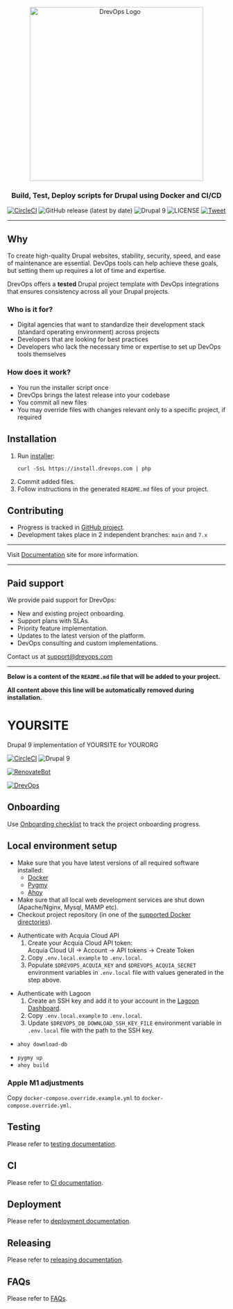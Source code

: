 [//]: # (#;< DREVOPS_DEV)
<p align="center">
	<img width="400" src="https://raw.githubusercontent.com/wiki/integratedexperts/drupal-dev/images/drevops_logo_text_white.png" alt="DrevOps Logo" />
</div>
<h3 align="center">Build, Test, Deploy scripts for Drupal using Docker and CI/CD</h3>
<div align="center">

[![CircleCI](https://circleci.com/gh/drevops/drevops.svg?style=shield)](https://circleci.com/gh/drevops/drevops)
![GitHub release (latest by date)](https://img.shields.io/github/v/release/drevops/drevops)
![Drupal 9](https://img.shields.io/badge/Drupal-9-blue.svg)
![LICENSE](https://img.shields.io/github/license/drevops/drevops)
[![Tweet](https://img.shields.io/twitter/url/http/shields.io.svg?style=social)](https://twitter.com/intent/tweet?text=%F0%9F%92%A7%2B%20%F0%9F%90%B3%20%2B%20%E2%9C%93%E2%9C%93%E2%9C%93%20%2B%20%F0%9F%A4%96%20%3D%20DrevOps%20-%20%20Build%2C%20Test%2C%20Deploy%20scripts%20for%20Drupal%20using%20Docker%20and%20CI%2FCD&amp;url=https://www.drevops.com&amp;via=drev_ops&amp;hashtags=drupal,devops,workflow,composer,template,kickstart,ci,test,build)

</div>

--------------------------------------------------------------------------------

## Why

To create high-quality Drupal websites, stability, security, speed, and ease of
maintenance are essential. DevOps tools can help achieve these goals, but setting
them up requires a lot of time and expertise.

DrevOps offers a **tested** Drupal project template with DevOps integrations that
ensures consistency across all your Drupal projects.

### Who is it for?
- Digital agencies that want to standardize their development stack (standard
  operating environment) across projects
- Developers that are looking for best practices
- Developers who lack the necessary time or expertise to set up DevOps tools
  themselves

### How does it work?
- You run the installer script once
- DrevOps brings the latest release into your codebase
- You commit all new files
- You may override files with changes relevant only to a specific project, if required

## Installation

1. Run [installer](https://github.com/drevops/installer/blob/master/docs/index.html):
   ```
   curl -SsL https://install.drevops.com | php
   ```
2. Commit added files.
3. Follow instructions in the generated `README.md` files of your project.

## Contributing

- Progress is tracked in [GitHub project](https://github.com/drevops/drevops/projects/1).
- Development takes place in 2 independent branches: `main` and `7.x`

--------------------------------------------------------------------------------

Visit [Documentation](https://docs.drevops.com) site for more information.

--------------------------------------------------------------------------------

## Paid support

We provide paid support for DrevOps:
- New and existing project onboarding.
- Support plans with SLAs.
- Priority feature implementation.
- Updates to the latest version of the platform.
- DevOps consulting and custom implementations.

Contact us at [support@drevops.com](mailto:support@drevops.com)

--------------------------------------------------------------------------------
**Below is a content of the `README.md` file that will be added to your project.**

**All content above this line will be automatically removed during installation.**

[//]: # (#;> DREVOPS_DEV)
# YOURSITE
Drupal 9 implementation of YOURSITE for YOURORG

[![CircleCI](https://circleci.com/gh/your_org/your_site.svg?style=shield)](https://circleci.com/gh/your_org/your_site)
![Drupal 9](https://img.shields.io/badge/Drupal-9-blue.svg)

[//]: # (#;< RENOVATEBOT)

[![RenovateBot](https://img.shields.io/badge/RenovateBot-enabled-brightgreen.svg?logo=renovatebot)](https://renovatebot.com)

[//]: # (#;> RENOVATEBOT)

[//]: # (DO NOT REMOVE THE BADGE BELOW. IT IS USED BY DREVOPS TO TRACK INTEGRATION)

[![DrevOps](https://img.shields.io/badge/DrevOps-DREVOPS_VERSION_URLENCODED-blue.svg)](https://github.com/drevops/drevops/tree/DREVOPS_VERSION)

[//]: # (Remove the section below once onboarding is finished)
## Onboarding
Use [Onboarding checklist](docs/ONBOARDING.md) to track the project onboarding progress.

## Local environment setup
- Make sure that you have latest versions of all required software installed:
  - [Docker](https://www.docker.com/)
  - [Pygmy](https://github.com/pygmystack/pygmy)
  - [Ahoy](https://github.com/ahoy-cli/ahoy)
- Make sure that all local web development services are shut down (Apache/Nginx, Mysql, MAMP etc).
- Checkout project repository (in one of the [supported Docker directories](https://docs.docker.com/docker-for-mac/osxfs/#access-control)).

[//]: # (#;< ACQUIA)

- Authenticate with Acquia Cloud API
  1. Create your Acquia Cloud API token:<br/>
     Acquia Cloud UI -> Account -> API tokens -> Create Token
  2. Copy `.env.local.example` to `.env.local`.
  3. Populate `$DREVOPS_ACQUIA_KEY` and `$DREVOPS_ACQUIA_SECRET` environment
     variables in `.env.local` file with values generated in the step above.

[//]: # (#;> ACQUIA)

[//]: # (#;< LAGOON)

- Authenticate with Lagoon
  1. Create an SSH key and add it to your account in the [Lagoon Dashboard](https://ui-lagoon-master.ch.amazee.io/).
  2. Copy `.env.local.example` to `.env.local`.
  3. Update `$DREVOPS_DB_DOWNLOAD_SSH_KEY_FILE` environment variable in `.env.local` file
  with the path to the SSH key.

[//]: # (#;> LAGOON)


[//]: # (#;< !INSTALL_FROM_PROFILE)

- `ahoy download-db`

[//]: # (#;> !INSTALL_FROM_PROFILE)
- `pygmy up`
- `ahoy build`

### Apple M1 adjustments

Copy `docker-compose.override.example.yml` to `docker-compose.override.yml`.

## Testing
Please refer to [testing documentation](docs/TESTING.md).

## CI
Please refer to [CI documentation](docs/CI.md).

[//]: # (#;< DEPLOYMENT)

## Deployment
Please refer to [deployment documentation](docs/DEPLOYMENT.md).

[//]: # (#;> DEPLOYMENT)

## Releasing
Please refer to [releasing documentation](docs/RELEASING.md).

## FAQs
Please refer to [FAQs](docs/FAQs.md).
